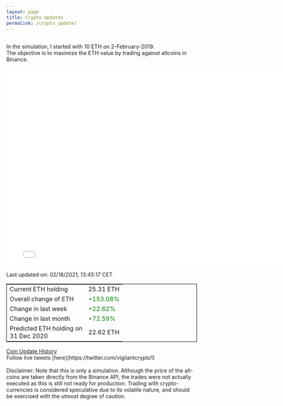 ```yaml
---
layout: page
title: Crypto Updates
permalink: /crypto_update/
---
```

<!-- Global site tag (gtag.js) - Google Analytics -->
<script async src="https://www.googletagmanager.com/gtag/js?id=UA-103831149-5"></script>
<script>
  window.dataLayer = window.dataLayer || [];
  function gtag(){dataLayer.push(arguments);}
  gtag('js', new Date());

  gtag('config', 'UA-103831149-5');
</script>
<br>In the simulation, I started with 10 ETH on 2-February-2019.<br>The objective is to maximize the ETH value by trading against altcoins 
in Binance.

<iframe width="775" height="525" frameborder="0" scrolling="no" src="//plotly.com/~vikramaditya91/109.embed"></iframe>

Last updated on: 02/18/2021, 13:45:17 CET 
<table style="border:1px solid black;margin-left:auto;margin-right:auto;">
	<tbody>
	<tr>
		<td>Current ETH holding</td>
		<td>     25.31 ETH</td>
	</tr>
	<tr>
		<td>Overall change of ETH</td>
		<td><font color="green">+153.08%</font></td>
	</tr>
	<tr>
		<td>Change in last week</td>
		<td><font color="green">+22.62%</font></td>
	</tr>
	<tr>
		<td>Change in last month</td>
		<td><font color="green">+72.59%</font></td>
	</tr>
    <tr>
		<td>Predicted ETH holding on<br>31 Dec 2020</td>
		<td>     22.62 ETH</td>
	</tr>
	</tbody>
</table>
<a href="{{ site.baseurl }}/crypto_history">Coin Update History</a>
<br>
Follow live tweets [here](https://twitter.com/vigilantcrypto1)
<br>
<br>
Disclaimer:
Note that this is only a simulation. Although the price of the alt-coins are taken directly from the Binance API, the trades were not actually executed as this is still not ready for production.
Trading with crypto-currencies is considered speculative due to its volatile nature, and should be exercised with the utmost degree of caution.